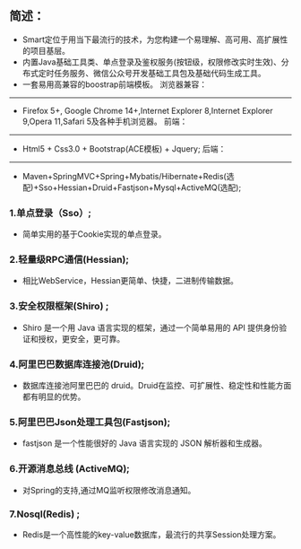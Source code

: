 简述：
------------
  * Smart定位于用当下最流行的技术，为您构建一个易理解、高可用、高扩展性的项目基层。
  * 内置Java基础工具类、单点登录及鉴权服务(按钮级，权限修改实时生效)、分布式定时任务服务、微信公众号开发基础工具包及基础代码生成工具。
  * 一套易用高兼容的boostrap前端模板。
浏览器兼容：
------------
* Firefox 5+, Google Chrome 14+,Internet Explorer 8,Internet Explorer 9,Opera 11,Safari 5及各种手机浏览器。
前端：
------------
* Html5 + Css3.0 + Bootstrap(ACE模板) + Jquery;
后端：
------------
* Maven+SpringMVC+Spring+Mybatis/Hibernate+Redis(选配)+Sso+Hessian+Druid+Fastjson+Mysql+ActiveMQ(选配);
### 1.单点登录（Sso）;
* 简单实用的基于Cookie实现的单点登录。
### 2.轻量级RPC通信(Hessian);
* 相比WebService，Hessian更简单、快捷，二进制传输数据。
### 3.安全权限框架(Shiro) ;
* Shiro 是一个用 Java 语言实现的框架，通过一个简单易用的 API 提供身份验证和授权，更安全，更可靠。
### 4.阿里巴巴数据库连接池(Druid);
* 数据库连接池阿里巴巴的 druid。Druid在监控、可扩展性、稳定性和性能方面都有明显的优势。
### 5.阿里巴巴Json处理工具包(Fastjson);
* fastjson 是一个性能很好的 Java 语言实现的 JSON 解析器和生成器。
### 6.开源消息总线 (ActiveMQ);
* 对Spring的支持,通过MQ监听权限修改消息通知。
### 7.Nosql(Redis) ;
* Redis是一个高性能的key-value数据库，最流行的共享Session处理方案。
